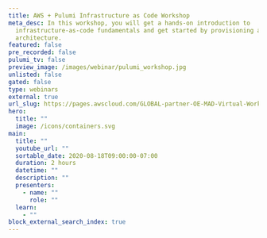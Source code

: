 ```yaml
---
title: AWS + Pulumi Infrastructure as Code Workshop
meta_desc: In this workshop, you will get a hands-on introduction to
  infrastructure-as-code fundamentals and get started by provisioning a simple
  architecture.
featured: false
pre_recorded: false
pulumi_tv: false
preview_image: /images/webinar/pulumi_workshop.jpg
unlisted: false
gated: false
type: webinars
external: true
url_slug: https://pages.awscloud.com/GLOBAL-partner-OE-MAD-Virtual-Workshop-Series-2020-reg-event.html?webinar=7010z000001LXiF#headingFour
hero:
  title: ""
  image: /icons/containers.svg
main:
  title: ""
  youtube_url: ""
  sortable_date: 2020-08-18T09:00:00-07:00
  duration: 2 hours
  datetime: ""
  description: ""
  presenters:
    - name: ""
      role: ""
  learn:
    - ""
block_external_search_index: true
---
```


